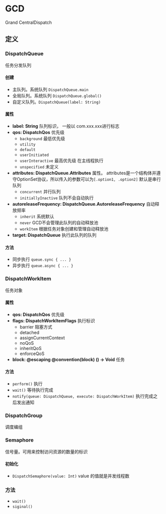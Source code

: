 # GCD

Grand CentralDispatch

## 定义
### DispatchQueue
任务分发队列
#### 创建
- 主队列。系统队列 `DispatchQueue.main`
- 全局队列。系统队列 `DispatchQueue.global()`
- 自定义队列。`DispatchQueue(label: String)`

#### 属性
- **label: String** 队列标识， 一般以 com.xxx.xxx进行标志
- **qos: DispatchQos** 优先级
	- `background` 最低优先级
	- `utility`
	- `default`
	- `userInitiated`
	- `userInteractive` 最高优先级 在主线程执行
	- `unspecified` 未定义
- **attributes: DispatchQueue.Attributes** 属性。 attributes是一个结构体并遵守OptionSet协议，所以传入的参数可以为`[.option1, .option2]` 默认是串行队列
	- `concurrent` 并行队列
	- `initiallyInactive` 队列不会自动执行
- **autoreleaseFrequency: DispatchQueue.AutoreleaseFrequency** 自动释放频率
	- `inherit` 系统默认
	- `never` GCD不会管理此队列的自动释放池
	- `workItem` 根据任务对象创建和管理自动释放池
- **target: DispatchQueue** 执行此队列的队列

#### 方法
- 同步执行 `queue.sync { ... }`
- 异步执行 `queue.async { ... }`

### DispatchWorkItem
任务对象
#### 属性
- **qos: DispatchQos** 优先级
- **flags: DispatchWorkItemFlags**  执行标识
	- barrier 阻塞方式
	- detached
	- assignCurrentContext
	- noQoS
	- inheritQoS
	- enforceQoS
- **block: @escaping @convention(block) () -> Void** 任务

#### 方法
- `perform()` 执行
- `wait()` 等待执行完成
- `notify(queue: DispatchQueue, execute: DispatchWorkItem)` 执行完成之后发出通知

### DispatchGroup
调度编组

### Semaphore
信号量。可用来控制访问资源的数量的标识
#### 初始化
- `DispatchSemaphore(value: Int)` value 的值就是并发线程数

### 方法
- `wait()`
- `siginal()`

